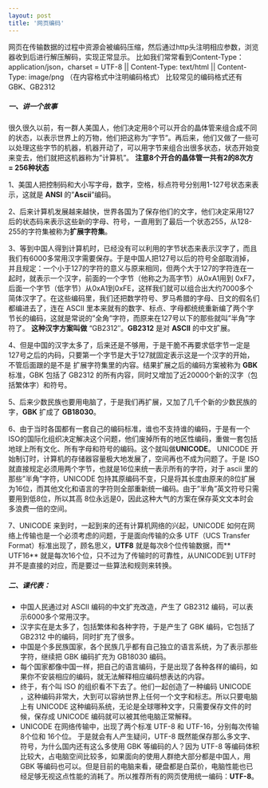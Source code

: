 ```yaml
---
layout: post
title: '网页编码'
---
```


网页在传输数据的过程中资源会被编码压缩，然后通过http头注明相应参数，浏览器收到后进行解压解码，实现正常显示。
比如我们常常看到Content-Type：application/json，charset = UTF-8 || Content-Type: text/html || Content-Type: image/png （在内容格式中注明编码格式）
比较常见的编码格式还有 GBK、GB2312

##### 一、讲一个故事

很久很久以前，有一群人美国人，他们决定用8个可以开合的晶体管来组合成不同的状态，以表示世界上的万物，他们把这称为”字节”。再后来，他们又做了一些可以处理这些字节的机器，机器开动了，可以用字节来组合出很多状态，状态开始变来变去，他们就把这机器称为”计算机”。
**注意8个开合的晶体管一共有2的8次方 = 256种状态**

1、美国人把控制码和大小写字母，数字，空格，标点符号分别用1-127号状态来表示，这就是 **ANSI** 的”**Ascii**”编码。

2、后来计算机发展越来越快，世界各国为了保存他们的文字，他们决定采用127后的状态码来表示这些新的字母、符号，一直用到了最后一个状态255，从128-255的字符集被称为**扩展字符集**。

3、等到中国人得到计算机时，已经没有可以利用的字节状态来表示汉字了，而且我们有6000多常用汉字需要保存。于是中国人把127号以后的符号全部取消掉，并且规定：一个小于127的字符的意义与原来相同，但两个大于127的字符连在一起时，就表示一个汉字，前面的一个字节（他称之为高字节）从0xA1用到 0xF7，后面一个字节（低字节）从0xA1到0xFE，这样我们就可以组合出大约7000多个简体汉字了。在这些编码里，我们还把数学符号、罗马希腊的字母、日文的假名们都编进去了，连在 ASCII 里本来就有的数字、标点、字母都统统重新编了两个字节长的编码，这就是常说的”全角”字符，而原来在127号以下的那些就叫”半角”字符了。
**这种汉字方案叫做** “GB2312″。**GB2312** 是对 **ASCII** 的中文扩展。

4、但是中国的汉字太多了，后来还是不够用，于是干脆不再要求低字节一定是127号之后的内码，只要第一个字节是大于127就固定表示这是一个汉字的开始，不管后面跟的是不是 扩展字符集里的内容。结果扩展之后的编码方案被称为 **GBK** 标准，GBK 包括了 GB2312 的所有内容，同时又增加了近20000个新的汉字（包括繁体字）和符号。

5、后来少数民族也要用电脑了，于是我们再扩展，又加了几千个新的少数民族的字，**GBK** 扩成了 **GB18030**。

6、由于当时各国都有一套自己的编码标准，谁也不支持谁的编码，于是有一个ISO的国际化组织决定解决这个问题，他们废掉所有的地区性编码，重做一套包括地球上所有文化、所有字母和符号的编码。这个就叫做**UNICODE**。
UNICODE 开始制订时，计算机的存储器容量极大地发展了，空间再也不成为问题了。于是 ISO 就直接规定必须用两个字节，也就是16位来统一表示所有的字符，对于 ascii 里的那些”半角”字符，UNICODE 包持其原编码不变，只是将其长度由原来的8位扩展为16位，而其他文化和语言的字符则全部重新统一编码。由于”半角”英文符号只需要用到低8位，所以其高 8位永远是0，因此这种大气的方案在保存英文文本时会多浪费一倍的空间。

7、UNICODE 来到时，一起到来的还有计算机网络的兴起，UNICODE 如何在网络上传输也是一个必须考虑的问题，于是面向传输的众多 UTF（UCS Transfer Format）标准出现了，顾名思义，**UTF8** 就是每次8个位传输数据，而** UTF16** 就是每次16个位，只不过为了传输时的可靠性，从UNICODE到 UTF时并不是直接的对应，而是要过一些算法和规则来转换。

##### 二、课代表：

- 中国人民通过对 ASCII 编码的中文扩充改造，产生了 GB2312 编码，可以表示6000多个常用汉字。
- 汉字实在是太多了，包括繁体和各种字符，于是产生了 GBK 编码，它包括了 GB2312 中的编码，同时扩充了很多。
- 中国是个多民族国家，各个民族几乎都有自己独立的语言系统，为了表示那些字符，继续把 GBK 编码扩充为 GB18030 编码。
- 每个国家都像中国一样，把自己的语言编码，于是出现了各种各样的编码，如果你不安装相应的编码，就无法解释相应编码想表达的内容。
- 终于，有个叫 ISO 的组织看不下去了。他们一起创造了一种编码 UNICODE ，这种编码非常大，大到可以容纳世界上任何一个文字和标志。所以只要电脑上有 UNICODE 这种编码系统，无论是全球哪种文字，只需要保存文件的时候，保存成 UNICODE 编码就可以被其他电脑正常解释。
- UNICODE 在网络传输中，出现了两个标准 UTF-8 和 UTF-16，分别每次传输 8个位和 16个位。
  于是就会有人产生疑问，UTF-8 既然能保存那么多文字、符号，为什么国内还有这么多使用 GBK 等编码的人？因为 UTF-8 等编码体积比较大，占电脑空间比较多，如果面向的使用人群绝大部分都是中国人，用 GBK 等编码也可以。但是目前的电脑来看，硬盘都是白菜价，电脑性能也已经足够无视这点性能的消耗了。所以推荐所有的网页使用统一编码：**UTF-8**。



